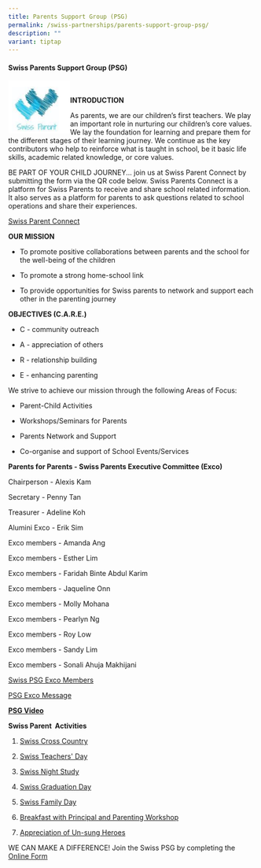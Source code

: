 ```yaml
---
title: Parents Support Group (PSG)
permalink: /swiss-partnerships/parents-support-group-psg/
description: ""
variant: tiptap
---
```

<h4><strong>Swiss Parents Support Group (PSG)</strong></h4>
<div class="isomer-image-wrapper">
<img style="width:25%;float:left" height="auto" width="100%" src="/images/Swiss%20Partnerships/PSG-Crest.png">
</div>
<p>
<br>
</p>
<p><strong>INTRODUCTION</strong>
</p>
<p>As parents, we are our children’s first teachers. We play an important
role in nurturing our children’s core values. We lay the foundation for
learning and prepare them for the different stages of their learning journey.
We continue as the key contributors who help to reinforce what is taught
in school, be it basic life skills, academic related knowledge, or core
values.</p>
<p>BE PART OF YOUR CHILD JOURNEY... join us at Swiss Parent Connect by submitting
the form via the QR code below. Swiss Parents Connect is a platform for
Swiss Parents to receive and share school related information. It also
serves as a platform for parents to ask questions related to school operations
and share their experiences.</p>
<p><a href="https://docs.google.com/forms/d/1nEcf4Kngw7Sl0SwNLgOhP_X4bHQclq_ta1E7Rrnea54/edit" rel="noopener noreferrer nofollow" target="_blank">Swiss Parent Connect</a>
</p>
<p><strong>OUR MISSION</strong>
</p>
<ul data-tight="true" class="tight">
<li>
<p>To promote positive collaborations between parents and the school for
the well-being of the children</p>
</li>
<li>
<p>To promote a strong home-school link</p>
</li>
<li>
<p>To provide opportunities for Swiss parents to network and support each
other in the parenting journey</p>
</li>
</ul>
<p><strong>OBJECTIVES (C.A.R.E.)</strong>
</p>
<ul data-tight="true" class="tight">
<li>
<p>C - community outreach</p>
</li>
<li>
<p>A - appreciation of others</p>
</li>
<li>
<p>R - relationship building</p>
</li>
<li>
<p>E - enhancing parenting</p>
</li>
</ul>
<p>We strive to achieve our mission through the following Areas of Focus:</p>
<ul data-tight="true" class="tight">
<li>
<p>Parent-Child Activities</p>
</li>
<li>
<p>Workshops/Seminars for Parents</p>
</li>
<li>
<p>Parents Network and Support</p>
</li>
<li>
<p>Co-organise and support of School Events/Services</p>
</li>
</ul>
<p><strong>Parents for Parents - Swiss Parents Executive Committee (Exco)</strong>
</p>
<p>Chairperson - Alexis Kam</p>
<p>Secretary - Penny Tan</p>
<p>Treasurer - Adeline Koh</p>
<p>Alumini Exco - Erik Sim</p>
<p>Exco members - Amanda Ang</p>
<p>Exco members - Esther Lim</p>
<p>Exco members - Faridah Binte Abdul Karim</p>
<p>Exco members - Jaqueline Onn</p>
<p>Exco members - Molly Mohana</p>
<p>Exco members - Pearlyn Ng</p>
<p>Exco members - Roy Low</p>
<p>Exco members - Sandy Lim</p>
<p>Exco members - Sonali Ahuja Makhijani</p>
<p><a href="/files/PSG_Orgn_Chart_2024_v2.pdf" rel="noopener noreferrer nofollow" target="_blank">Swiss PSG Exco Members</a>&nbsp;</p>
<p><a href="/files/PSG/Swiss-PSG-Exco-Message-.pdf" rel="noopener noreferrer nofollow" target="_blank">PSG Exco Message</a>
</p>
<p><strong><a href="https://onedrive.live.com/?authkey=%21AGzVsrwoJb4N1Cw&amp;cid=CCC66450AF79773E&amp;id=CCC66450AF79773E%214955&amp;parId=root&amp;o=OneUp" rel="noopener noreferrer nofollow" target="_blank">PSG Video</a></strong>
</p>
<p><strong>Swiss Parent&nbsp; Activities</strong>
</p>
<ol data-tight="true" class="tight">
<li>
<p><a href="/files/PSG/04_Parents-Support-Group-Website_Swiss-Parent-Activities_Swiss-Cross-Country.pdf" rel="noopener noreferrer nofollow" target="_blank">Swiss Cross Country</a>
</p>
</li>
<li>
<p><a href="/files/PSG/Teachers-Day-2021-resent.pdf" rel="noopener noreferrer nofollow" target="_blank">Swiss Teachers' Day</a>
</p>
</li>
<li>
<p><a href="/files/PSG/04_Parents-Support-Group-Website_Swiss-Parent-Activities_Night-Study.pdf" rel="noopener noreferrer nofollow" target="_blank">Swiss Night Study</a>
</p>
</li>
<li>
<p><a href="/files/PSG/Graduation-Day-2021-1.pdf" rel="noopener noreferrer nofollow" target="_blank">Swiss Graduation Day</a>
</p>
</li>
<li>
<p><a href="/files/PSG/04_Parents-Support-Group-Website_Swiss-Parent-Activities_Family-Day.pdf" rel="noopener noreferrer nofollow" target="_blank">Swiss Family Day</a>
</p>
</li>
<li>
<p><a href="/files/PSG/04_Parents-Support-Group-Website_Swiss-Parent-Activities_BwP_Parent-workshop.pdf" rel="noopener noreferrer nofollow" target="_blank">Breakfast with Principal and Parenting Workshop</a>
</p>
</li>
<li>
<p><a href="/files/PSG/Heroes-of-Swiss-2021.pdf" rel="noopener noreferrer nofollow" target="_blank">Appreciation of Un-sung Heroes</a>
</p>
</li>
</ol>
<p>WE CAN MAKE A DIFFERENCE! Join the Swiss PSG by completing the&nbsp;
<a href="https://docs.google.com/forms/d/1sgbZWCS6Bd0A5V5K4x8Adk45MIoYWv-vSxzucBRq4vs/viewform?pli=1&amp;pli=1&amp;edit_requested=true" rel="noopener noreferrer nofollow" target="_blank">Online Form</a>
</p>